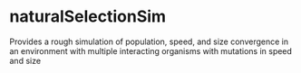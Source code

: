 # naturalSelectionSim
Provides a rough simulation of population, speed, and size convergence in an environment with multiple interacting organisms with mutations in speed and size
